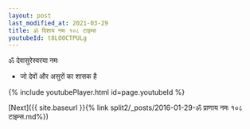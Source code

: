 ```yaml
---
layout: post
last_modified_at: 2021-03-29
title: ॐ दिशाय नमः १०८ टाइम्स
youtubeId: t8LO0CTPULg
---
```

 
 
 ॐ देवासुरेस्वरया नमः  
 
 -  जो देवों और असुरों का शासक है 
 
  
 
  
 
 
 
 
 
 


{% include youtubePlayer.html id=page.youtubeId %}
 
[Next]({{ site.baseurl }}{% link  split2/_posts/2016-01-29-ॐ प्राणाय नमः १०८ टाइम्स.md%})
 
